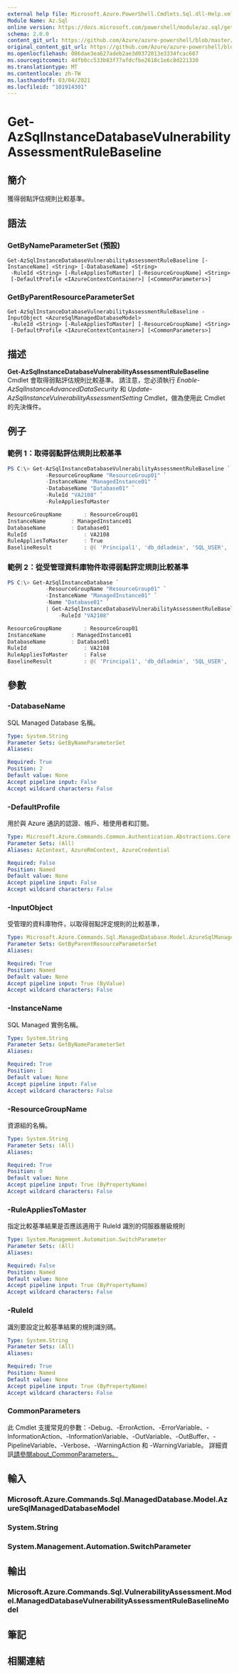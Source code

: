 ```yaml
---
external help file: Microsoft.Azure.PowerShell.Cmdlets.Sql.dll-Help.xml
Module Name: Az.Sql
online version: https://docs.microsoft.com/powershell/module/az.sql/get-azsqlinstancedatabasevulnerabilityassessmentrulebaseline
schema: 2.0.0
content_git_url: https://github.com/Azure/azure-powershell/blob/master/src/Sql/Sql/help/Get-AzSqlInstanceDatabaseVulnerabilityAssessmentRuleBaseline.md
original_content_git_url: https://github.com/Azure/azure-powershell/blob/master/src/Sql/Sql/help/Get-AzSqlInstanceDatabaseVulnerabilityAssessmentRuleBaseline.md
ms.openlocfilehash: 086dae3ea627adeb2ae3d0372013e3334fcac607
ms.sourcegitcommit: 4dfb0cc533b83f77afdcfbe2618c1e6c8d221330
ms.translationtype: MT
ms.contentlocale: zh-TW
ms.lasthandoff: 03/04/2021
ms.locfileid: "101914301"
---
```

# Get-AzSqlInstanceDatabaseVulnerabilityAssessmentRuleBaseline

## 簡介
獲得弱點評估規則比較基準。

## 語法

### GetByNameParameterSet (預設) 
```
Get-AzSqlInstanceDatabaseVulnerabilityAssessmentRuleBaseline [-InstanceName] <String> [-DatabaseName] <String>
 -RuleId <String> [-RuleAppliesToMaster] [-ResourceGroupName] <String>
 [-DefaultProfile <IAzureContextContainer>] [<CommonParameters>]
```

### GetByParentResourceParameterSet
```
Get-AzSqlInstanceDatabaseVulnerabilityAssessmentRuleBaseline -InputObject <AzureSqlManagedDatabaseModel>
 -RuleId <String> [-RuleAppliesToMaster] [-ResourceGroupName] <String>
 [-DefaultProfile <IAzureContextContainer>] [<CommonParameters>]
```

## 描述
**Get-AzSqlInstanceDatabaseVulnerabilityAssessmentRuleBaseline** Cmdlet 會取得弱點評估規則比較基準。
請注意，您必須執行 *Enable-AzSqlInstanceAdvancedDataSecurity* 和 *Update-AzSqlInstanceVulnerabilityAssessmentSetting* Cmdlet，做為使用此 Cmdlet 的先決條件。

## 例子

### 範例 1：取得弱點評估規則比較基準
```powershell
PS C:\> Get-AzSqlInstanceDatabaseVulnerabilityAssessmentRuleBaseline `
            -ResourceGroupName "ResourceGroup01" `
            -InstanceName "ManagedInstance01" `
            -DatabaseName "Database01" `
            -RuleId "VA2108" `
            -RuleAppliesToMaster

ResourceGroupName       : ResourceGroup01
InstanceName        : ManagedInstance01
DatabaseName        : Database01
RuleId                  : VA2108
RuleAppliesToMaster     : True
BaselineResult          : @( 'Principal1', 'db_ddladmin', 'SQL_USER', 'None')  , @( 'Principal2', 'db_ddladmin', 'SQL_USER', 'None')
```

### 範例 2：從受管理資料庫物件取得弱點評定規則比較基準
```powershell
PS C:\> Get-AzSqlInstanceDatabase `
            -ResourceGroupName "ResourceGroup01" `
            -InstanceName "ManagedInstance01" `
            -Name "Database01" `
            | Get-AzSqlInstanceDatabaseVulnerabilityAssessmentRuleBaseline `
                -RuleId "VA2108"

ResourceGroupName       : ResourceGroup01
InstanceName        : ManagedInstance01
DatabaseName        : Database01
RuleId                  : VA2108
RuleAppliesToMaster     : False
BaselineResult          : @( 'Principal1', 'db_ddladmin', 'SQL_USER', 'None')  , @( 'Principal2', 'db_ddladmin', 'SQL_USER', 'None')
```

## 參數

### -DatabaseName
SQL Managed Database 名稱。

```yaml
Type: System.String
Parameter Sets: GetByNameParameterSet
Aliases:

Required: True
Position: 2
Default value: None
Accept pipeline input: False
Accept wildcard characters: False
```

### -DefaultProfile
用於與 Azure 通訊的認證、帳戶、租使用者和訂閱。

```yaml
Type: Microsoft.Azure.Commands.Common.Authentication.Abstractions.Core.IAzureContextContainer
Parameter Sets: (All)
Aliases: AzContext, AzureRmContext, AzureCredential

Required: False
Position: Named
Default value: None
Accept pipeline input: False
Accept wildcard characters: False
```

### -InputObject
受管理的資料庫物件，以取得弱點評定規則的比較基準，

```yaml
Type: Microsoft.Azure.Commands.Sql.ManagedDatabase.Model.AzureSqlManagedDatabaseModel
Parameter Sets: GetByParentResourceParameterSet
Aliases:

Required: True
Position: Named
Default value: None
Accept pipeline input: True (ByValue)
Accept wildcard characters: False
```

### -InstanceName
SQL Managed 實例名稱。

```yaml
Type: System.String
Parameter Sets: GetByNameParameterSet
Aliases:

Required: True
Position: 1
Default value: None
Accept pipeline input: False
Accept wildcard characters: False
```

### -ResourceGroupName
資源組的名稱。

```yaml
Type: System.String
Parameter Sets: (All)
Aliases:

Required: True
Position: 0
Default value: None
Accept pipeline input: True (ByPropertyName)
Accept wildcard characters: False
```

### -RuleAppliesToMaster
指定比較基準結果是否應該適用于 RuleId 識別的伺服器層級規則

```yaml
Type: System.Management.Automation.SwitchParameter
Parameter Sets: (All)
Aliases:

Required: False
Position: Named
Default value: None
Accept pipeline input: True (ByPropertyName)
Accept wildcard characters: False
```

### -RuleId
識別要設定比較基準結果的規則識別碼。

```yaml
Type: System.String
Parameter Sets: (All)
Aliases:

Required: True
Position: Named
Default value: None
Accept pipeline input: True (ByPropertyName)
Accept wildcard characters: False
```

### CommonParameters
此 Cmdlet 支援常見的參數：-Debug、-ErrorAction、-ErrorVariable、-InformationAction、-InformationVariable、-OutVariable、-OutBuffer、-PipelineVariable、-Verbose、-WarningAction 和 -WarningVariable。 詳細資訊[請參閱about_CommonParameters。](http://go.microsoft.com/fwlink/?LinkID=113216)

## 輸入

### Microsoft.Azure.Commands.Sql.ManagedDatabase.Model.AzureSqlManagedDatabaseModel

### System.String

### System.Management.Automation.SwitchParameter

## 輸出

### Microsoft.Azure.Commands.Sql.VulnerabilityAssessment.Model.ManagedDatabaseVulnerabilityAssessmentRuleBaselineModel

## 筆記

## 相關連結
